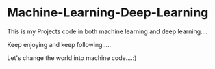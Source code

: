 # Machine-Learning-Deep-Learning

This is my Projects code in both machine learning and deep learning....

Keep enjoying and keep following.....

Let's change the world into machine code....:)
